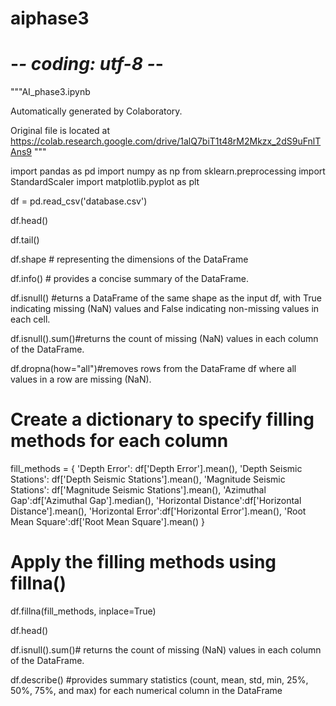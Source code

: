 # aiphase3

# -*- coding: utf-8 -*-
"""AI_phase3.ipynb

Automatically generated by Colaboratory.

Original file is located at
    https://colab.research.google.com/drive/1alQ7biT1t48rM2Mkzx_2dS9uFnlTAns9
"""

import pandas as pd
import numpy as np
from sklearn.preprocessing import StandardScaler
import matplotlib.pyplot as plt

df = pd.read_csv('database.csv')

df.head()

df.tail()

df.shape # representing the dimensions of the DataFrame

df.info() # provides a concise summary of the DataFrame.

df.isnull() #eturns a DataFrame of the same shape as the input df, with True indicating missing (NaN) values and False indicating non-missing values in each cell.

df.isnull().sum()#returns the count of missing (NaN) values in each column of the DataFrame.

df.dropna(how="all")#removes rows from the DataFrame df where all values in a row are missing (NaN).

# Create a dictionary to specify filling methods for each column
fill_methods = {
    'Depth Error': df['Depth Error'].mean(),
    'Depth Seismic Stations': df['Depth Seismic Stations'].mean(),
    'Magnitude Seismic Stations': df['Magnitude Seismic Stations'].mean(),
    'Azimuthal Gap':df['Azimuthal Gap'].median(),
    'Horizontal Distance':df['Horizontal Distance'].mean(),
    'Horizontal Error':df['Horizontal Error'].mean(),
    'Root Mean Square':df['Root Mean Square'].mean()
}

# Apply the filling methods using fillna()
df.fillna(fill_methods, inplace=True)

df.head()

df.isnull().sum()# returns the count of missing (NaN) values in each column of the DataFrame.

df.describe() #provides summary statistics (count, mean, std, min, 25%, 50%, 75%, and max) for each numerical column in the DataFrame
